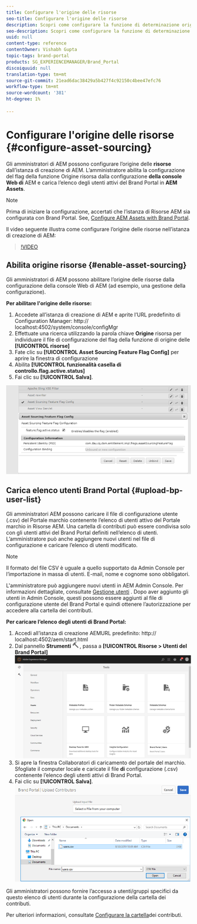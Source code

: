 ```yaml
---
title: Configurare l'origine delle risorse
seo-title: Configurare l'origine delle risorse
description: Scopri come configurare la funzione di determinazione origine delle risorse in Risorse AEM.
seo-description: Scopri come configurare la funzione di determinazione origine delle risorse in Risorse AEM.
uuid: null
content-type: reference
contentOwner: Vishabh Gupta
topic-tags: brand-portal
products: SG_EXPERIENCEMANAGER/Brand_Portal
discoiquuid: null
translation-type: tm+mt
source-git-commit: 21ead6dac38429a5b427f4c92150c4bee47efc76
workflow-type: tm+mt
source-wordcount: '381'
ht-degree: 1%

---
```



# Configurare l&#39;origine delle risorse {#configure-asset-sourcing}

Gli amministratori di AEM possono configurare l’origine delle **risorse** dall’istanza di creazione di AEM. L’amministratore abilita la configurazione del flag della funzione Origine risorsa dalla configurazione **della console Web di** AEM e carica l’elenco degli utenti attivi del Brand Portal in **AEM Assets**.

>[!NOTE]
>
>Prima di iniziare la configurazione, accertati che l’istanza di Risorse AEM sia configurata con Brand Portal. See, [Configure AEM Assets with Brand Portal](../using/configure-aem-assets-with-brand-portal.md).


Il video seguente illustra come configurare l’origine delle risorse nell’istanza di creazione di AEM:

>[!VIDEO](https://video.tv.adobe.com/v/29771)

## Abilita origine risorse {#enable-asset-sourcing}

Gli amministratori di AEM possono abilitare l’origine delle risorse dalla configurazione della console Web di AEM (ad esempio, una gestione della configurazione).

**Per abilitare l&#39;origine delle risorse:**
1. Accedete all’istanza di creazione di AEM e aprite l’URL predefinito di Configuration Manager: http:// localhost:4502/system/console/configMgr
1. Effettuate una ricerca utilizzando la parola chiave **Origine** risorsa per individuare il file di configurazione del flag della funzione di origine delle **[!UICONTROL risorse]**
1. Fate clic su **[!UICONTROL Asset Sourcing Feature Flag Config]** per aprire la finestra di configurazione
1. Abilita **[!UICONTROL funzionalità casella di controllo.flag.active.status]**
1. Fai clic su **[!UICONTROL Salva]**.

![](assets/enable-asset-sourcing.png)

## Carica elenco utenti Brand Portal {#upload-bp-user-list}

Gli amministratori AEM possono caricare il file di configurazione utente (.csv) del Portale marchio contenente l’elenco di utenti attivo del Portale marchio in Risorse AEM. Una cartella di contributi può essere condivisa solo con gli utenti attivi del Brand Portal definiti nell’elenco di utenti. L’amministratore può anche aggiungere nuovi utenti nel file di configurazione e caricare l’elenco di utenti modificato.

>[!NOTE]
>
>Il formato del file CSV è uguale a quello supportato da Admin Console per l’importazione in massa di utenti. E-mail, nome e cognome sono obbligatori.

L&#39;amministratore può aggiungere nuovi utenti in AEM Admin Console. Per informazioni dettagliate, consultate [Gestione utenti](brand-portal-adding-users.md) . Dopo aver aggiunto gli utenti in Admin Console, questi possono essere aggiunti al file di configurazione utente del Brand Portal e quindi ottenere l’autorizzazione per accedere alla cartella dei contributi.

**Per caricare l’elenco degli utenti di Brand Portal:**
1. Accedi all’istanza di creazione AEMURL predefinito: http:// localhost:4502/aem/start.html
1. Dal pannello **Strumenti** ![](assets/tools.png) , passa a **[!UICONTROL Risorse > Utenti del Brand Portal]**
   ![](assets/upload-user-list1.png)
1. Si apre la finestra Collaboratori di caricamento del portale del marchio.
Sfogliate il computer locale e caricate il file **di** configurazione (.csv) contenente l’elenco degli utenti attivi di Brand Portal.
1. Fai clic su **[!UICONTROL Salva]**.
   ![](assets/upload-user-list2.png)


Gli amministratori possono fornire l’accesso a utenti/gruppi specifici da questo elenco di utenti durante la configurazione della cartella dei contributi.

Per ulteriori informazioni, consultate [Configurare la cartella](brand-portal-contribution-folder.md)dei contributi.
